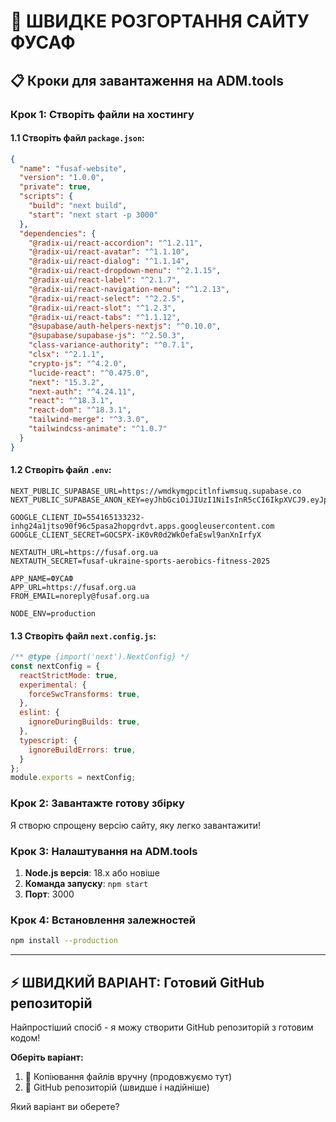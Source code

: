 # 🚀 ШВИДКЕ РОЗГОРТАННЯ САЙТУ ФУСАФ

## 📋 Кроки для завантаження на ADM.tools

### Крок 1: Створіть файли на хостингу

#### 1.1 Створіть файл `package.json`:
```json
{
  "name": "fusaf-website",
  "version": "1.0.0",
  "private": true,
  "scripts": {
    "build": "next build",
    "start": "next start -p 3000"
  },
  "dependencies": {
    "@radix-ui/react-accordion": "^1.2.11",
    "@radix-ui/react-avatar": "^1.1.10",
    "@radix-ui/react-dialog": "^1.1.14",
    "@radix-ui/react-dropdown-menu": "^2.1.15",
    "@radix-ui/react-label": "^2.1.7",
    "@radix-ui/react-navigation-menu": "^1.2.13",
    "@radix-ui/react-select": "^2.2.5",
    "@radix-ui/react-slot": "^1.2.3",
    "@radix-ui/react-tabs": "^1.1.12",
    "@supabase/auth-helpers-nextjs": "^0.10.0",
    "@supabase/supabase-js": "^2.50.3",
    "class-variance-authority": "^0.7.1",
    "clsx": "^2.1.1",
    "crypto-js": "^4.2.0",
    "lucide-react": "^0.475.0",
    "next": "15.3.2",
    "next-auth": "^4.24.11",
    "react": "^18.3.1",
    "react-dom": "^18.3.1",
    "tailwind-merge": "^3.3.0",
    "tailwindcss-animate": "^1.0.7"
  }
}
```

#### 1.2 Створіть файл `.env`:
```env
NEXT_PUBLIC_SUPABASE_URL=https://wmdkymgpcitlnfiwmsuq.supabase.co
NEXT_PUBLIC_SUPABASE_ANON_KEY=eyJhbGciOiJIUzI1NiIsInR5cCI6IkpXVCJ9.eyJpc3MiOiJzdXBhYmFzZSIsInJlZiI6IndtZGt5bWdwY2l0bG5maXdtc3VxIiwicm9sZSI6ImFub24iLCJpYXQiOjE3MzU5OTk4MjksImV4cCI6MjA1MTU3NTgyOX0.FuBl5OIHTKDhqhOlHYMdDZ_jJOMNRXVnlSpPbp4L02o

GOOGLE_CLIENT_ID=554165133232-inhg24a1jtso90f96c5pasa2hopgrdvt.apps.googleusercontent.com
GOOGLE_CLIENT_SECRET=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

NEXTAUTH_URL=https://fusaf.org.ua
NEXTAUTH_SECRET=fusaf-ukraine-sports-aerobics-fitness-2025

APP_NAME=ФУСАФ
APP_URL=https://fusaf.org.ua
FROM_EMAIL=noreply@fusaf.org.ua

NODE_ENV=production
```

#### 1.3 Створіть файл `next.config.js`:
```javascript
/** @type {import('next').NextConfig} */
const nextConfig = {
  reactStrictMode: true,
  experimental: {
    forceSwcTransforms: true,
  },
  eslint: {
    ignoreDuringBuilds: true,
  },
  typescript: {
    ignoreBuildErrors: true,
  }
};
module.exports = nextConfig;
```

### Крок 2: Завантажте готову збірку
Я створю спрощену версію сайту, яку легко завантажити!

### Крок 3: Налаштування на ADM.tools
1. **Node.js версія**: 18.x або новіше
2. **Команда запуску**: `npm start`
3. **Порт**: 3000

### Крок 4: Встановлення залежностей
```bash
npm install --production
```

---

## ⚡ ШВИДКИЙ ВАРІАНТ: Готовий GitHub репозиторій

Найпростіший спосіб - я можу створити GitHub репозиторій з готовим кодом!

**Оберіть варіант:**
1. 📁 Копіювання файлів вручну (продовжуємо тут)
2. 🔗 GitHub репозиторій (швидше і надійніше)

Який варіант ви оберете?
